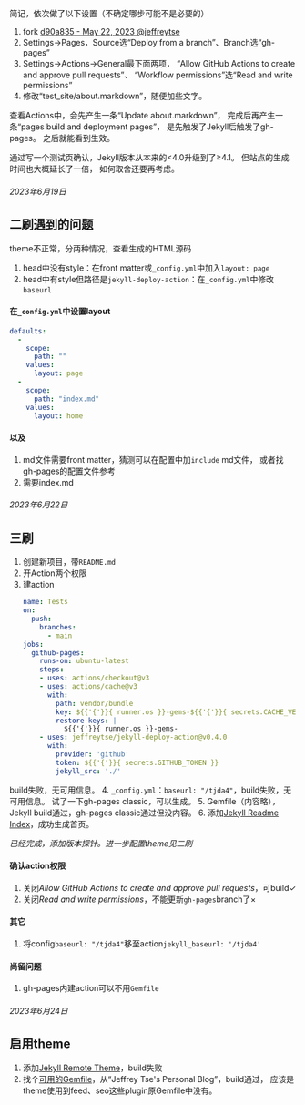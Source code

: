 简记，依次做了以下设置（不确定哪步可能不是必要的）
1. fork [d90a835 - May 22, 2023 @jeffreytse](https://github.com/jeffreytse/jekyll-deploy-action/commit/d90a835c3b0d80402bd8f7a8c7cf694bb75c05dd)
1. Settings→Pages，Source选“Deploy from a branch”、Branch选“gh-pages”
1. Settings→Actions→General最下面两项，
	“Allow GitHub Actions to create and approve pull requests”、
	“Workflow permissions”选“Read and write permissions”
1. 修改“test_site/about.markdown”，随便加些文字。

查看Actions中，会先产生一条“Update about.markdown”，
完成后再产生一条“pages build and deployment pages”，
是先触发了Jekyll后触发了gh-pages。
之后就能看到生效。

通过写一个测试页确认，Jekyll版本从本来的<4.0升级到了≥4.1。
但站点的生成时间也大概延长了一倍，
如何取舍还要再考虑。

###### 2023年6月19日
## 二刷遇到的问题
theme不正常，分两种情况，查看生成的HTML源码
1. head中没有style：在front matter或`_config.yml`中加入`layout: page`
3. head中有style但路径是`jekyll-deploy-action`：在`_config.yml`中修改`baseurl`

#### 在`_config.yml`中设置layout
```yaml
defaults:
  -
    scope:
      path: ""
    values:
      layout: page
  -
    scope:
      path: "index.md"
    values:
      layout: home
```

#### 以及
1. md文件需要front matter，猜测可以在配置中加`include` md文件，
   或者找gh-pages的配置文件参考
3. 需要index.md

###### 2023年6月22日
## 三刷
1. 创建新项目，带`README.md`
2. 开Action两个权限
3. 建action
	```yaml
	name: Tests
	on:
	  push:
	    branches:
	      - main
	jobs:
	  github-pages:
	    runs-on: ubuntu-latest
	    steps:
	    - uses: actions/checkout@v3
	    - uses: actions/cache@v3
	      with:
	        path: vendor/bundle
	        key: ${{'{'}}{ runner.os }}-gems-${{'{'}}{ secrets.CACHE_VERSION }}-${{'{'}}{ hashFiles('**/Gemfile.lock') }}
	        restore-keys: |
	          ${{'{'}}{ runner.os }}-gems-
	    - uses: jeffreytse/jekyll-deploy-action@v0.4.0
	      with:
	        provider: 'github'
	        token: ${{'{'}}{ secrets.GITHUB_TOKEN }}
	        jekyll_src: './'
	```
build失败，无可用信息。
4. `_config.yml`：`baseurl: "/tjda4"`，build失败，无可用信息。
试了一下gh-pages classic，可以生成。
5. Gemfile（内容略），Jekyll build通过，gh-pages classic通过但没内容。
6. 添加[Jekyll Readme Index]，成功生成首页。

[Jekyll Readme Index]:https://github.com/benbalter/jekyll-readme-index

*已经完成，添加版本探针。进一步配置theme见二刷*

#### 确认action权限
1. 关闭*Allow GitHub Actions to create and approve pull requests*，可build✓
2. 关闭*Read and write permissions*，不能更新`gh-pages`branch了×

#### 其它
1. 将config`baseurl: "/tjda4"`移至action`jekyll_baseurl: '/tjda4'`

#### 尚留问题
1. gh-pages内建action可以不用`Gemfile`

###### 2023年6月24日
## 启用theme
1. 添加[Jekyll Remote Theme](https://github.com/benbalter/jekyll-remote-theme)，build失败
2. 找个[可用的Gemfile]，从“Jeffrey Tse's Personal Blog”，build通过，
应该是theme使用到feed、seo这些plugin原Gemfile中没有。

[可用的Gemfile]:https://github.com/jeffreytse/jekyll-jeffreytse-blog/blob/master/Gemfile
